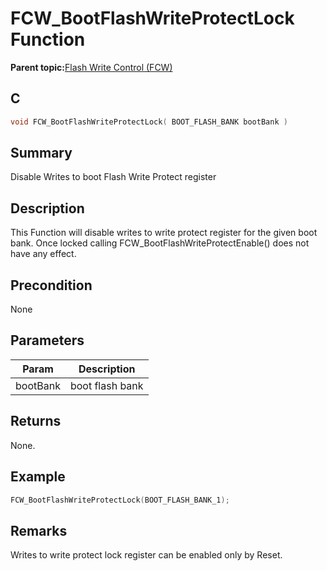 # FCW\_BootFlashWriteProtectLock Function

**Parent topic:**[Flash Write Control \(FCW\)](GUID-90E21DD6-5AB3-4211-8633-884EC95A6246.md)

## C

```c
void FCW_BootFlashWriteProtectLock( BOOT_FLASH_BANK bootBank )
```

## Summary

Disable Writes to boot Flash Write Protect register

## Description

This Function will disable writes to write protect register for the given boot bank. Once locked calling FCW\_BootFlashWriteProtectEnable\(\) does not have any effect.

## Precondition

None

## Parameters

|Param|Description|
|-----|-----------|
|bootBank|boot flash bank|

## Returns

None.

## Example

```c
FCW_BootFlashWriteProtectLock(BOOT_FLASH_BANK_1);
```

## Remarks

Writes to write protect lock register can be enabled only by Reset.

